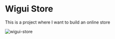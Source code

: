 # Wigui Store

This is a project where I want to build an online store

![wigui-store](https://user-images.githubusercontent.com/60197357/207730139-a3706e0d-91bb-4508-ba1c-8776b4746a81.png)
